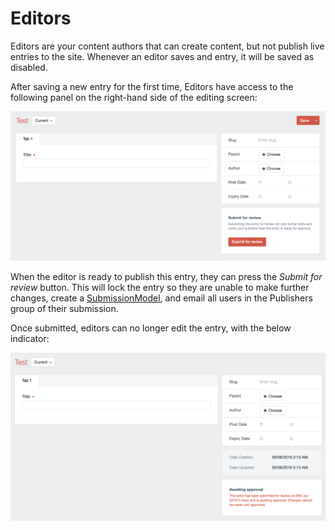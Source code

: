 # Editors

Editors are your content authors that can create content, but not publish live entries to the site. Whenever an editor saves and entry, it will be saved as disabled.

After saving a new entry for the first time, Editors have access to the following panel on the right-hand side of the editing screen:

![](/docs/screenshots/review-pane.png)

When the editor is ready to publish this entry, they can press the _Submit for review_ button. This will lock the entry so they are unable to make further changes, create a [SubmissionModel](docs:developers/submission-model), and email all users in the Publishers group of their submission.

Once submitted, editors can no longer edit the entry, with the below indicator:

![](/docs/screenshots/review-pane2.png)
